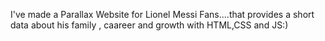 I've made a Parallax Website for Lionel Messi Fans....that provides a short data about his family , caareer and growth with HTML,CSS and JS:)

